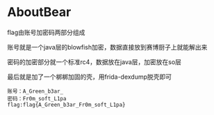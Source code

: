 # AboutBear

flag由账号加密码两部分组成

账号就是一个java层的blowfish加密，数据直接放到赛博厨子上就能解出来

密码的加密部分就一个标准rc4，数据放在java层，加密放在so层

最后就是加了一个梆梆加固的壳，用frida-dexdump脱壳即可

```
账号：A_Green_b3ar_
密码：Fr0m_soft_L1pa
flag:flag{A_Green_b3ar_Fr0m_soft_L1pa}
```

